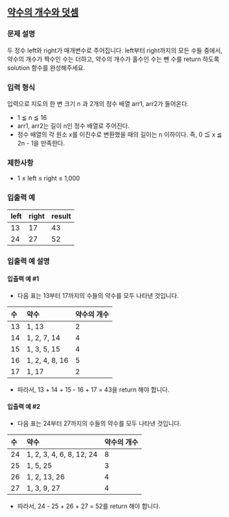 ## [약수의 개수와 덧셈](https://programmers.co.kr/learn/courses/30/lessons/77884)
### 문제 설명
두 정수 left와 right가 매개변수로 주어집니다. left부터 right까지의 모든 수들 중에서, 약수의 개수가 짝수인 수는 더하고, 약수의 개수가 홀수인 수는 뺀 수를 return 하도록 solution 함수를 완성해주세요.

### 입력 형식
입력으로 지도의 한 변 크기 n 과 2개의 정수 배열 arr1, arr2가 들어온다.
- 1 ≦ n ≦ 16
- arr1, arr2는 길이 n인 정수 배열로 주어진다.
- 정수 배열의 각 원소 x를 이진수로 변환했을 때의 길이는 n 이하이다. 즉, 0 ≦ x ≦ 2n - 1을 만족한다.

### 제한사항
- 1 ≤ left ≤ right ≤ 1,000

### 입출력 예

|left|right|result|
|:--|:--|:--|
|13|17|43|
|24|27|52|

### 입출력 예 설명
#### 입출력 예 #1
- 다음 표는 13부터 17까지의 수들의 약수를 모두 나타낸 것입니다.
 
|수|약수|약수의 개수|
|:--|:--|:--|
|13|1, 13|2|
|14|1, 2, 7, 14|4|
|15|1, 3, 5, 15|4|
|16|1, 2, 4, 8, 16|5|
|17|1, 17|2|

- 따라서, 13 + 14 + 15 - 16 + 17 = 43을 return 해야 합니다.

#### 입출력 예 #2
- 다음 표는 24부터 27까지의 수들의 약수를 모두 나타낸 것입니다.
 
|수|약수|약수의 개수|
|:--|:--|:--|
|24|1, 2, 3, 4, 6, 8, 12, 24|8|
|25|1, 5, 25|3|
|26|1, 2, 13, 26|4|
|27|1, 3, 9, 27|4|

- 따라서, 24 - 25 + 26 + 27 = 52를 return 해야 합니다.
